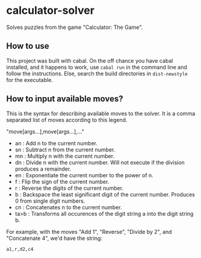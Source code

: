 # calculator-solver
Solves puzzles from the game "Calculator: The Game".

## How to use

This project was built with cabal.  On the off chance you have cabal installed, and it happens to work,
use `cabal run` in the command line and follow the instructions.  Else, search the build directories in `dist-newstyle` for the executable.

## How to input available moves?

This is the syntax for describing available moves to the solver.  It is a comma separated list of moves according to this legend.

"move[args...],move[args...],..."

- an : Add n to the current number.
- sn : Subtract n from the current number.
- mn : Multiply n with the current number.
- dn : Divide n with the current number.  Will not execute if the division produces a remainder.
- en : Exponentiate the current number to the power of n.
- f    : Flip the sign of the current number.
- r    : Reverse the digits of the current number.
- b    : Backspace the least significant digit of the current number.  Produces 0 from single digit numbers.
- cn : Concatenates n to the current number.
- ta>b : Transforms all occurences of the digit string a into the digit string b.

For example, with the moves "Add 1", "Reverse", "Divide by 2", and "Concatenate 4", we'd have the string:

`a1,r,d2,c4`
